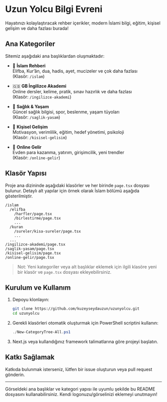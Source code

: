 # Uzun Yolcu Bilgi Evreni

Hayatınızı kolaylaştıracak rehber içerikler, modern İslami bilgi, eğitim, kişisel gelişim ve daha fazlası burada!

## Ana Kategoriler

Sitemiz aşağıdaki ana başlıklardan oluşmaktadır:

- 🕌 **İslam Rehberi**  
  Elifba, Kur’ân, dua, hadis, ayet, mucizeler ve çok daha fazlası  
  (Klasör: `/islam`)

- 🇬🇧 **GB İngilizce Akademi**  
  Online dersler, kelime, pratik, sınav hazırlık ve daha fazlası  
  (Klasör: `/ingilizce-akademi`)

- 💪 **Sağlık & Yaşam**  
  Güncel sağlık bilgisi, spor, beslenme, yaşam tüyoları  
  (Klasör: `/saglik-yasam`)

- 🚀 **Kişisel Gelişim**  
  Motivasyon, verimlilik, eğitim, hedef yönetimi, psikoloji  
  (Klasör: `/kisisel-gelisim`)

- 💸 **Online Gelir**  
  Evden para kazanma, yatırım, girişimcilik, yeni trendler  
  (Klasör: `/online-gelir`)

## Klasör Yapısı

Proje ana dizininde aşağıdaki klasörler ve her birinde `page.tsx` dosyası bulunur. Detaylı alt yapılar için örnek olarak İslam bölümü aşağıda gösterilmiştir.

```
/islam
  /elifba
    /harfler/page.tsx
    /birlestirme/page.tsx
    ...
  /kuran
    /sureler/kisa-sureler/page.tsx
    ...
  ...
/ingilizce-akademi/page.tsx
/saglik-yasam/page.tsx
/kisisel-gelisim/page.tsx
/online-gelir/page.tsx
```

> Not: Yeni kategoriler veya alt başlıklar eklemek için ilgili klasöre yeni bir klasör ve `page.tsx` dosyası ekleyebilirsiniz.

## Kurulum ve Kullanım

1. Depoyu klonlayın:
   ```bash
   git clone https://github.com/kuzeyseydauzun/uzunyolcu.git
   cd uzunyolcu
   ```
2. Gerekli klasörleri otomatik oluşturmak için PowerShell scriptini kullanın:
   ```powershell
   ./New-CategoryTree-All.ps1
   ```
3. Next.js veya kullandığınız framework talimatlarına göre projeyi başlatın.

## Katkı Sağlamak

Katkıda bulunmak isterseniz, lütfen bir issue oluşturun veya pull request gönderin.

---

Görseldeki ana başlıklar ve kategori yapısı ile uyumlu şekilde bu README dosyasını kullanabilirsiniz. Kendi logonuzu/görselinizi eklemeyi unutmayın!
